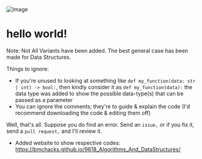 ![Image](https://github.com/user-attachments/assets/126dc2cc-c02f-4dba-963f-1db90662a507)


# hello world!

Note: Not All Variants have been added. The best general case has been made for Data Structures.

Things to ignore:

- If you're unused to looking at something like `def my_function(data: str | int) -> bool:`, then kindly consider it as `def my_function(data):` the data type was added to show the possible data-type(s) that can be passed as a parameter
- You can ignore the comments; they're to guide & explain the code (I'd recommend downloading the code & editing them off)


Well, that's all. 
Suppose you do find an error. Send an `issue,` or if you fix it, send a `pull request,` and I'll review it.


- Added website to show respective codes: https://bmchacks.github.io/9618_Algorithms_And_DataStructures/
